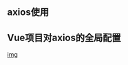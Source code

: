 ## axios使用

## Vue项目对axios的全局配置
[img](https://images2018.cnblogs.com/blog/1229015/201805/1229015-20180517140036309-2088409642.png)